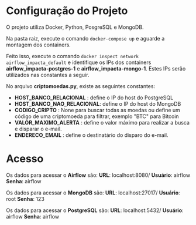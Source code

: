 

# Configuração do Projeto

O projeto utiliza Docker, Python, PosgreSQL e MongoDB.

Na pasta raiz, execute o comando `docker-compose up` e aguarde a montagem dos containers.
 
Feito isso, execute o comando `docker inspect network airflow_impacta_default` e identifique os IPs dos containers **airflow_impacta-postgres-1** e **airflow_impacta-mongo-1**.  Estes IPs serão utilizados nas constantes a seguir.

No arquivo **criptomoedas.py**, existe as seguintes constantes:

 - **HOST_BANCO_RELACIONAL** : define o IP do host do PostgreSQL
 -  **HOST_BANCO_NAO_RELACIONAL**: define o IP do host do MongoDB
 - **CODIGO_CRIPTO** : None para buscar todas as moedas ou define um código de uma criptomoeda para filtrar, exemplo "BTC" para Bitcoin
 - **VALOR_MAXIMO_ALERTA** : define o valor máximo para realizar a busca e disparar o e-mail.
 - **ENDERECO_EMAIL** : define o destinatário do disparo do e-mail.

# Acesso
Os dados para acessar o **Airflow** são:
**URL**: localhost:8080/
**Usuário**: airflow
**Senha**: airflow

Os dados para acessar o **MongoDB** são:
**URL**: localhost:27017/
**Usuário**: root
**Senha**: 123

Os dados para acessar o **PostgreSQL** são:
**URL**: localhost:5432/
**Usuário**: airflow
**Senha**: airflow
